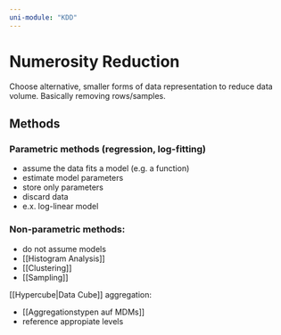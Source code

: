 ```yaml
---
uni-module: "KDD"
---
```


# Numerosity Reduction

Choose alternative, smaller forms of data representation to reduce data volume. Basically removing rows/samples.

## Methods

### Parametric methods (regression, log-fitting)

- assume the data fits a model (e.g. a function)
- estimate model parameters
- store only parameters
- discard data
- e.x. log-linear model

### Non-parametric methods:

- do not assume models
- [[Histogram Analysis]]
- [[Clustering]]
- [[Sampling]]

[[Hypercube|Data Cube]] aggregation:

- [[Aggregationstypen auf MDMs]]
- reference appropiate levels
